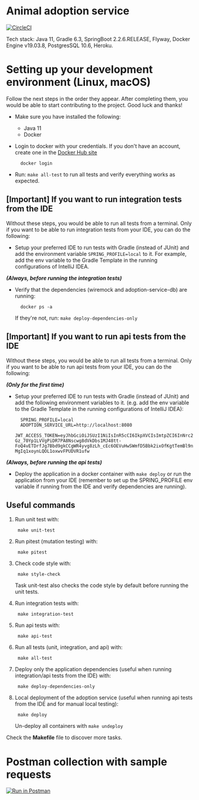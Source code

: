 # Animal adoption service

[![CircleCI](https://circleci.com/gh/rescued-animals-platform/adoption-service.svg?style=shield)](https://circleci.com/gh/rescued-animals-platform/adoption-service)


Tech stack: Java 11, Gradle 6.3, SpringBoot 2.2.6.RELEASE, Flyway, Docker Engine v19.03.8, PostgresSQL 10.6, Heroku.

# Setting up your development environment (Linux, macOS)

Follow the next steps in the order they appear. After completing them, you would be able to start contributing to the project. Good luck and thanks!

- Make sure you have installed the following:
    - Java 11
    - Docker
    
- Login to docker with your credentials. If you don't have an account, create one in the [Docker Hub site](https://hub.docker.com/)

        docker login
 
- Run: `make all-test` to run all tests and verify everything works as expected.

## [Important] If you want to run integration tests from the IDE

Without these steps, you would be able to run all tests from a terminal. Only if you want to be able to run integration tests from your IDE, you can do the following:
        
- Setup your preferred IDE to run tests with Gradle (instead of JUnit) and add the environment variable `SPRING_PROFILE=local` to it. For example, add the env variable to the Gradle Template in the running configurations of IntelliJ IDEA.

_**(Always, before running the integration tests)**_

- Verify that the dependencies (wiremock and adoption-service-db) are running:

        docker ps -a    
  
  If they're not, run: `make deploy-dependencies-only`
  
## [Important] If you want to run api tests from the IDE

Without these steps, you would be able to run all tests from a terminal. Only if you want to be able to run api tests from your IDE, you can do the following:

_**(Only for the first time)**_
        
- Setup your preferred IDE to run tests with Gradle (instead of JUnit) and add the following environment variables to it. (e.g. add the env variable to the Gradle Template in the running configurations of IntelliJ IDEA):

        SPRING_PROFILE=local
        ADOPTION_SERVICE_URL=http://localhost:8080
        JWT_ACCESS_TOKEN=eyJhbGciOiJSUzI1NiIsInR5cCI6IkpXVCIsImtpZCI6InNrc2hkYjgydHUzYm5pb3NodWprbnNraGRiYmprc2JvM3UifQ.eyJpc3MiOiJodHRwOi8vbG9jYWxob3N0OjgxMjMvIiwic3ViIjoiMTIzNDU2Nzg5MCIsImF1ZCI6Imh0dHBzOi8vYW5pbWFsZXMtcmVzY2F0YWRvcy9zZXJ2aWNpby1hZG9wY2lvbmVzLmVjIiwiaWF0IjoxNTg2NjM3MDQyLCJleHAiOjkwODY3MjM0NDIsImh0dHBzOi8vYWRvcHRpb24tc2VydmljZS9vcmdhbml6YXRpb25faWQiOiI1NjAwOTExOS00NGJkLTQ2OWEtYTU5Yi00MDFhYjIzZDE5Y2EiLCJwZXJtaXNzaW9ucyI6WyJtYW5hZ2U6YW5pbWFscyIsInJlYWQ6YW5pbWFscy1wdWJsaWMiXX0.YIx6DPFQBqrV6QCZXXwuIZlshfc69I_PIcujYKaWJjp8WrS57W0-Gz_70Yp1LVVgPiDR7PA8Nscwg8dVkDbs1MJ48tt-FoQ4vETDrfJg7Bbd9gkCCgWR4yvg8zLh_cEc6OEVuHwSWmfD5Bbk2ixOfKgtTemBl9nnD9SsG3TIEqaAnLdoYRnn7KrblTB4Er79EKfpDUVhBjSIi4yPD7XCZShp2E8hWRLn3ZrYKXfbJoG3NXrxrAO1b7xOmDLGPVZcVRBGohnyZ904Mztxii159XYdNshCd9FPJhSMniSX4kYE1Uywydgm9otjl-MgIq1xoynLQOL1oxwvFPUDVR1ufw

_**(Always, before running the api tests)**_

- Deploy the application in a docker container with `make deploy` or run the application from your IDE (remember to set up the SPRING_PROFILE env variable if running from the IDE and verify dependencies are running).
        
## Useful commands

1. Run unit test with:
        
        make unit-test

2. Run pitest (mutation testing) with:
    
        make pitest
        
3. Check code style with:
        
        make style-check
        
   Task unit-test also checks the code style by default before running the unit tests.

3. Run integration tests with:

        make integration-test

4. Run api tests with:

        make api-test

5. Run all tests (unit, integration, and api) with:

        make all-test

6. Deploy only the application dependencies (useful when running integration/api tests from the IDE) with:

        make deploy-dependencies-only
        
7. Local deployment of the adoption service (useful when running api tests from the IDE and for manual local testing):

        make deploy
        
   Un-deploy all containers with `make undeploy`
        

Check the **Makefile** file to discover more tasks.

# Postman collection with sample requests

[![Run in Postman](https://run.pstmn.io/button.svg)](https://app.getpostman.com/run-collection/3916ba8b54f6943cb99b)